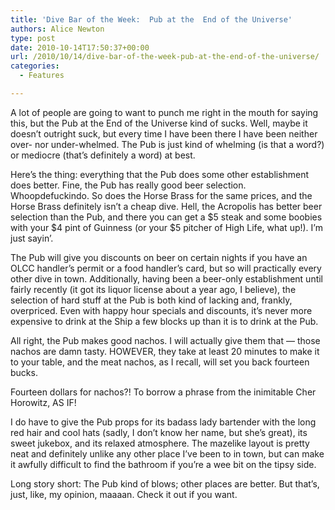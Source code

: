 ```yaml
---
title: 'Dive Bar of the Week:  Pub at the  End of the Universe'
authors: Alice Newton
type: post
date: 2010-10-14T17:50:37+00:00
url: /2010/10/14/dive-bar-of-the-week-pub-at-the-end-of-the-universe/
categories:
  - Features

---
```

A lot of people are going to want to punch me right in the mouth for saying this, but the Pub at the End of the Universe kind of sucks. Well, maybe it doesn’t outright suck, but every time I have been there I have been neither over- nor under-whelmed. The Pub is just kind of whelming (is that a word?) or mediocre (that’s definitely a word) at best.

Here’s the thing: everything that the Pub does some other establishment does better. Fine, the Pub has really good beer selection. Whoopdefuckindo. So does the Horse Brass for the same prices, and the Horse Brass definitely isn’t a cheap dive. Hell, the Acropolis has better beer selection than the Pub, and there you can get a $5 steak and some boobies with your $4 pint of Guinness (or your $5 pitcher of High Life, what up!). I’m just sayin’.

The Pub will give you discounts on beer on certain nights if you have an OLCC handler’s permit or a food handler’s card, but so will practically every other dive in town. Additionally, having been a beer-only establishment until fairly recently (it got its liquor license about a year ago, I believe), the selection of hard stuff at the Pub is both kind of lacking and, frankly, overpriced. Even with happy hour specials and discounts, it’s never more expensive to drink at the Ship a few blocks up than it is to drink at the Pub.

All right, the Pub makes good nachos. I will actually give them that — those nachos are damn tasty. HOWEVER, they take at least 20 minutes to make it to your table, and the meat nachos, as I recall, will set you back fourteen bucks.

Fourteen dollars for nachos?! To borrow a phrase from the inimitable Cher Horowitz, AS IF!

I do have to give the Pub props for its badass lady bartender with the long red hair and cool hats (sadly, I don’t know her name, but she’s great), its sweet jukebox, and its relaxed atmosphere. The mazelike layout is pretty neat and definitely unlike any other place I’ve been to in town, but can make it awfully difficult to find the bathroom if you’re a wee bit on the tipsy side.

Long story short: The Pub kind of blows; other places are better. But that’s, just, like, my opinion, maaaan. Check it out if you want.
